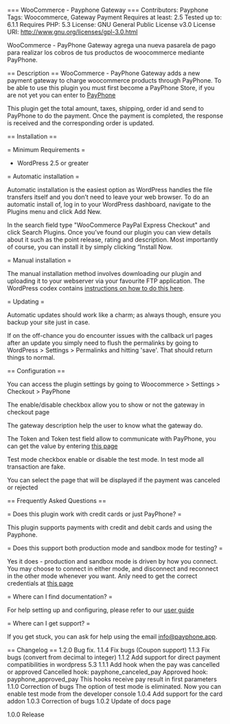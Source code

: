 === WooCommerce - Payphone Gateway ===
Contributors: Payphone
Tags: Woocommerce, Gateway Payment
Requires at least: 2.5
Tested up to: 6.1.1
Requires PHP: 5.3
License: GNU General Public License v3.0
License URI: http://www.gnu.org/licenses/gpl-3.0.html

WooCommerce - PayPhone Gateway agrega una nueva pasarela de pago para realizar los cobros de tus productos de woocommerce mediante PayPhone.

== Description ==
WooCommerce - PayPhone Gateway adds a new payment gateway to charge woocommerce products through PayPhone. To be able to use this plugin you must first become a PayPhone Store, if you are not yet you can enter to [PayPhone](https://payphone.app)

This plugin get the total amount, taxes, shipping, order id and send to PayPhone to do the payment. Once the payment is completed, the response is received and the corresponding order is updated.

== Installation ==

= Minimum Requirements =

* WordPress 2.5 or greater

= Automatic installation =

Automatic installation is the easiest option as WordPress handles the file transfers itself and you don’t need to leave your web browser. To do an automatic install of, log in to your WordPress dashboard, navigate to the Plugins menu and click Add New.

In the search field type "WooCommerce PayPal Express Checkout" and click Search Plugins. Once you’ve found our plugin you can view details about it such as the point release, rating and description. Most importantly of course, you can install it by simply clicking “Install Now.

= Manual installation =

The manual installation method involves downloading our plugin and uploading it to your webserver via your favourite FTP application. The
WordPress codex contains [instructions on how to do this here](http://codex.wordpress.org/Managing_Plugins#Manual_Plugin_Installation).

= Updating =

Automatic updates should work like a charm; as always though, ensure you backup your site just in case.

If on the off-chance you do encounter issues with the callback url pages after an update you simply need to flush the permalinks by going to WordPress > Settings > Permalinks and hitting 'save'. That should return things to normal.

== Configuration ==

You can access the plugin settings by going to Woocommerce > Settings > Checkout > PayPhone

The enable/disable checkbox allow you to show or not the gateway in checkout page

The gateway description help the user to know what the gateway do.

The Token and Token test field allow to communicate with PayPhone, you can get the value by entering [this page](https://appdeveloper.payphonetodoesposible.com)

Test mode checkbox enable or disable the test mode. In test mode all transaction are fake.

You can select the page that will be displayed if the payment was canceled or rejected


== Frequently Asked Questions ==

= Does this plugin work with credit cards or just PayPhone? =

This plugin supports payments with credit and debit cards and using the Payphone. 

= Does this support both production mode and sandbox mode for testing? =

Yes it does - production and sandbox mode is driven by how you connect.  You may choose to connect in either mode, and disconnect and reconnect in the other mode whenever you want. Anly need to get the correct credentials at [this page](https://appdeveloper.payphonetodoesposible.com)

= Where can I find documentation? =

For help setting up and configuring, please refer to our [user guide](https://docs.payphone.app/)

= Where can I get support? =

If you get stuck, you can ask for help using the email info@payphone.app.

== Changelog ==
1.2.0 
Bug fix. 
1.1.4
Fix bugs (Coupon support)
1.1.3
Fix bugs (convert from decimal to integer)
1.1.2
Add support for direct payment compatibilities in wordpress 5.3
1.1.1
Add hook when the pay was cancelled or approved
Cancelled hook: payphone_canceled_pay
Approved hook: payphone_approved_pay
This hooks receive pay result in first parameters
1.1.0
Correction of bugs
The option of test mode is eliminated. Now you can enable test mode from the developer console
1.0.4
Add support for the card addon
1.0.3
Correction of bugs
1.0.2
Update of docs page

1.0.0 Release